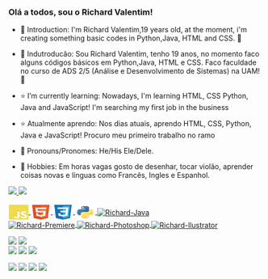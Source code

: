### Olá a todos, sou o Richard Valentim!

- 🥦 Introduction: I'm Richard Valentim,19 years old, at the moment, i'm creating something basic codes in Python,Java, HTML and CSS. 🥦    
- 🥦 Indutroducão: Sou Richard Valentim, tenho 19 anos, no momento faco alguns códigos básicos em Python,Java, HTML e CSS. Faco faculdade no curso de ADS 2/5             (Análise e Desenvolvimento de Sistemas) na UAM! 🥦

- ⭐ I’m currently learning: Nowadays, I'm learning HTML, CSS Python, Java and JavaScript! I'm searching my first job in the business
- ⭐ Atualmente aprendo: Nos dias atuais, aprendo HTML, CSS, Python, Java e JavaScript! Procuro meu primeiro trabalho no ramo
     
- 🦅 Pronouns/Pronomes: He/His Ele/Dele.
  
- 🎇 Hobbies: Em horas vagas gosto de desenhar, tocar violão, aprender coisas novas e línguas como Francês, Ingles e Espanhol. 

 <div align="left">
  <a href="https://github.com/valenart">
  <img height="160em" src="https://github-readme-stats.vercel.app/api?username=valenart&show_icons=true&theme=tokyonight&include_all_commits=true&count_private=true"/>
  <img height="160em" src="https://github-readme-stats.vercel.app/api/top-langs/?username=valenart&layout=compact&langs_count=7&theme=tokyonight"/>
 </div>
     
 <div style="display: inline_block"><br>
  <img align="center" alt="Richard-Js" height="30" width="40" src="https://raw.githubusercontent.com/devicons/devicon/master/icons/javascript/javascript-plain.svg">
  <img align="center" alt="Richard-HTML" height="30" width="40" src="https://raw.githubusercontent.com/devicons/devicon/master/icons/html5/html5-original.svg">
  <img align="center" alt="Richard-CSS" height="30" width="40" src="https://raw.githubusercontent.com/devicons/devicon/master/icons/css3/css3-original.svg">
  <img align="center" alt="Richard-Python" height="30" width="40" src="https://raw.githubusercontent.com/devicons/devicon/master/icons/python/python-original.svg">
  <img align="center" alt="Richard-Java" height"30" width="40" top=10px src="https://cdn.jsdelivr.net/gh/devicons/devicon/icons/java/java-original-wordmark.svg">
 </div>
 
 <div>
      <img align="center" alt="Richard-Premiere" height="30" width="40" src="https://cdn.jsdelivr.net/gh/devicons/devicon/icons/premierepro/premierepro-original.svg">
      <img align="center" alt="Richard-Photoshop" height="30" width="40" src="https://cdn.jsdelivr.net/gh/devicons/devicon/icons/photoshop/photoshop-line.svg">
      <img align="center" alt="Richard-Ilustrator" height="30" width="40" src="https://cdn.jsdelivr.net/gh/devicons/devicon/icons/illustrator/illustrator-line.svg">
 </div>    
     
   <a href = "https://github.com/Valenart/JAVA" target="_blank"><img src="https://img.shields.io/badge/Java-ED8B00?style=for-the-badge&logo=java&logoColor=white" target="_blank"></a>
   <a href = "https://github.com/Valenart/Codigos-Python" target="_blank"><img src="https://img.shields.io/badge/Python-3776AB?style=for-the-badge&logo=python&logoColor=white" target="_blank"></a>  
   <a href = "https://github.com/Valenart" target="_blank"><img src="https://img.shields.io/badge/HTML5-E34F26?style=for-the-badge&logo=html5&logoColor=white" target="_blank"></a>
   <a href = "https://github.com/Valenart" target="_blank"><img src="https://img.shields.io/badge/CSS3-1572B6?style=for-the-badge&logo=css3&logoColor=white" target="_blank"></a>
    <a href = "https://github.com/Valenart" target="_blank"><img src="https://img.shields.io/badge/JavaScript-F7DF1E?style=for-the-badge&logo=javascript&logoColor=black" target="_blank"></a>
     
<a href="https://instagram.com/r_valentims" target="_blank"><img src="https://img.shields.io/badge/-Instagram-%23E4405F?style=for-the-badge&logo=instagram&logoColor=white" target="_blank"></a>
  <a href = "mailto:richardvalentim.corp@gmail.com"><img src="https://img.shields.io/badge/-Gmail-%23333?style=for-the-badge&logo=gmail&logoColor=white" target="_blank"></a>
  <a href = "https://twitter.com/ValentimR3" target="_blank"><img src="https://img.shields.io/badge/Twitter-1DA1F2?style=for-the-badge&logo=twitter&logoColor=white" target="_blank"></a> 
  <a href = "https://www.linkedin.com/in/richard-valentim-da-silva-a9010923b/" target="_blank"><img src="https://img.shields.io/badge/LinkedIn-0077B5?style=for-the-badge&logo=linkedin&logoColor=white" target="_blank"></a>     
